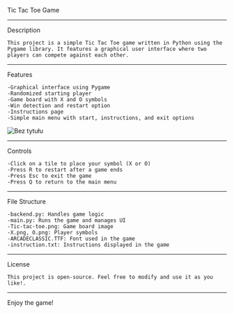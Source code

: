 Tic Tac Toe Game

------------------------------------------------------

Description

    This project is a simple Tic Tac Toe game written in Python using the Pygame library. It features a graphical user interface where two players can compete against each other.

------------------------------------------------------

Features

    -Graphical interface using Pygame
    -Randomized starting player
    -Game board with X and O symbols
    -Win detection and restart option
    -Instructions page
    -Simple main menu with start, instructions, and exit options
![Bez tytułu](https://github.com/user-attachments/assets/13f3a1d6-4307-4073-9360-3b2dc028ecd1)

------------------------------------------------------

Controls

    -Click on a tile to place your symbol (X or O)
    -Press R to restart after a game ends
    -Press Esc to exit the game
    -Press Q to return to the main menu

------------------------------------------------------

File Structure

    -backend.py: Handles game logic
    -main.py: Runs the game and manages UI
    -Tic-tac-toe.png: Game board image
    -X.png, O.png: Player symbols
    -ARCADECLASSIC.TTF: Font used in the game
    -instruction.txt: Instructions displayed in the game

------------------------------------------------------

License

    This project is open-source. Feel free to modify and use it as you like!.

------------------------------------------------------

Enjoy the game!

